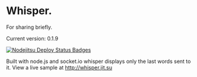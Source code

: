 Whisper.
=======
For sharing briefly.

Current version: 0.1.9

[![Nodejitsu Deploy Status Badges](https://webhooks.nodejitsu.com/talon/whisper.png)](https://webops.nodejitsu.com#talon/whisper)

Built with node.js and socket.io whisper displays only the last words sent to it.
View a live sample at http://whisper.jit.su
